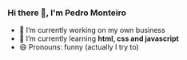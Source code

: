 ### Hi there 👋, I'm Pedro Monteiro

- 🔭 I’m currently working on my own business
- 🌱 I’m currently learning **html, css and javascript**
- 😄 Pronouns: funny (actually I try to)
